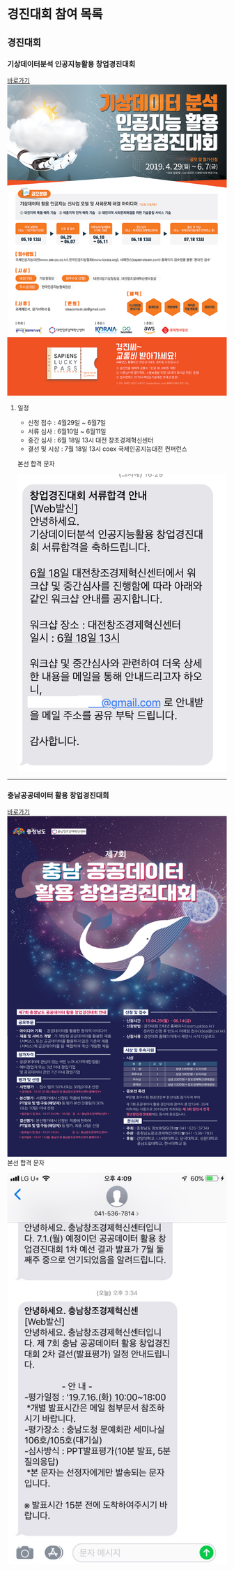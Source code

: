 # 경진대회 참여 목록
## 경진대회
### 기상데이터분석 인공지능활용 창업경진대회
[바로가기](https://sapiensteam.com/bbs/event/bbsDetail.do?bbsSn=50)
![기상데이터분석 인공지능활용 창업경진대회](./img/1.png)
1. 일정 
    - 신청 접수 : 4월29일 ~ 6월7일
    - 서류 심사 : 6월10일 ~ 6월11일
    - 중간 심사 : 6월 18일 13시 대전 창조경제혁신센터
    - 결선 및 시상 : 7월 18일 13시 coex 국제인공지능대전 컨퍼런스

    본선 합격 문자

   ![기상데이터분석 인공지능활용 창업경진대회](./img/3.PNG)

---
### 충남공공데이터 활용 창업경진대회
[바로가기](http://www.chungnam.go.kr/cnnet/board.do?mnu_url=/cnbbs/view.do?board_seq=242918&code=36&mnu_cd=CNNMENU00148)
![충남공공데이터 활용 창업경진대회](./img/2.jpg)
본선 합격 문자

   ![충남공공데이터 활용 창업경진대회](./img/4.JPG)